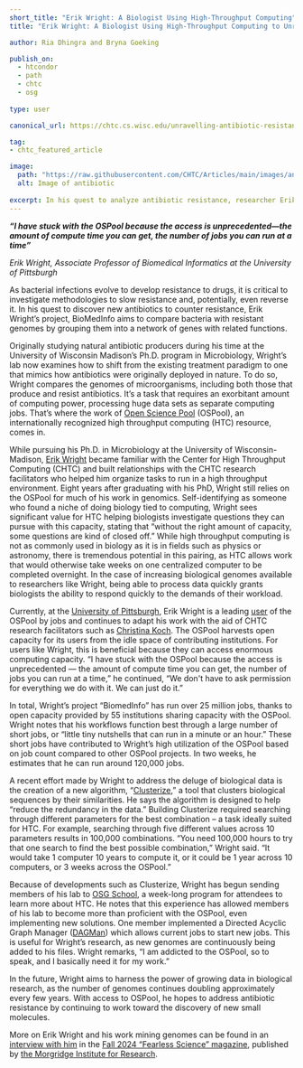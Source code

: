 ```yaml
---
short_title: "Erik Wright: A Biologist Using High-Throughput Computing"
title: "Erik Wright: A Biologist Using High-Throughput Computing to Unravel Antibiotic Resistance"

author: Ria Dhingra and Bryna Goeking

publish_on:
  - htcondor
  - path
  - chtc
  - osg
  
type: user

canonical_url: https://chtc.cs.wisc.edu/unravelling-antibiotic-resistance.html

tag:
- chtc_featured_article

image:
  path: "https://raw.githubusercontent.com/CHTC/Articles/main/images/antibiotic.jpeg"
  alt: Image of antibiotic
  
excerpt: In his quest to analyze antibiotic resistance, researcher Erik Wright has relied on capacity from the Open Science Pool (OSPool) for over twelve years, this Fall surpassing 25 million jobs over the last 12 months alone.
---
```


___“I have stuck with the OSPool because the access is unprecedented—the amount of compute time you can get, the number of jobs you can run at a time”___

_Erik Wright, Associate Professor of Biomedical Informatics at the University of Pittsburgh_



As bacterial infections evolve to develop resistance to drugs, it is critical to investigate methodologies to slow resistance and, potentially, even reverse it. In his quest to discover new antibiotics to counter resistance, Erik Wright’s project, BioMedInfo aims to compare bacteria with resistant genomes by grouping them into a network of genes with related functions.



Originally studying natural antibiotic producers during his time at the University of Wisconsin Madison’s Ph.D. program in Microbiology, Wright’s lab now examines how to shift from the existing treatment paradigm to one that mimics how antibiotics were originally deployed in nature. To do so, Wright compares the genomes of microorganisms, including both those that produce and resist antibiotics. It’s a task that requires an exorbitant amount of computing power, processing huge data sets as separate computing jobs. That’s where the work of [Open Science Pool](https://osg-htc.org/services/open_science_pool) (OSPool), an internationally recognized high throughput computing (HTC) resource, comes in.



While pursuing his Ph.D. in Microbiology at the University of Wisconsin-Madison, [Erik Wright](https://www.pmi.pitt.edu/people/ant-235) became familiar with the Center for High Throughput Computing (CHTC) and built relationships with the CHTC research facilitators who helped him organize tasks to run in a high throughput environment. Eight years after graduating with his PhD, Wright still relies on the OSPool for much of his work in genomics. Self-identifying as someone who found a niche of doing biology tied to computing, Wright sees significant value for HTC helping biologists investigate questions they can pursue with this capacity, stating that “without the right amount of capacity, some questions are kind of closed off.” While high throughput computing is not as commonly used in biology as it is in fields such as physics or astronomy, there is tremendous potential in this pairing, as HTC allows work that would otherwise take weeks on one centralized computer to be completed overnight. In the case of increasing biological genomes available to researchers like Wright, being able to process data quickly grants biologists the ability to respond quickly to the demands of their workload.



Currently, at the [University of Pittsburgh](https://www.pitt.edu/), Erik Wright is a leading [user](https://osg-htc.org/projects.html?project=BiomedInfo) of the OSPool by jobs and continues to adapt his work with the aid of CHTC research facilitators such as [Christina Koch](https://www.cs.wisc.edu/staff/koch-christina/). The OSPool harvests open capacity for its users from the idle space of contributing institutions. For users like Wright, this is beneficial because they can access enormous computing capacity. “I have stuck with the OSPool because the access is unprecedented — the amount of compute time you can get, the number of jobs you can run at a time,” he continued, “We don't have to ask permission for everything we do with it. We can just do it.”



In total, Wright’s project “BiomedInfo” has run over 25 million jobs, thanks to open capacity provided by 55 institutions sharing capacity with the OSPool. Wright notes that his workflows function best through a large number of short jobs, or “little tiny nutshells that can run in a minute or an hour.” These short jobs have contributed to Wright’s high utilization of the OSPool based on job count compared to other OSPool projects. In two weeks, he estimates that he can run around 120,000 jobs.



A recent effort made by Wright to address the deluge of biological data is the creation of a new algorithm, “[Clusterize](https://pubmed.ncbi.nlm.nih.gov/38589369/),” a tool that clusters biological sequences by their similarities. He says the algorithm is designed to help “reduce the redundancy in the data.” Building Clusterize required searching through different parameters for the best combination – a task ideally suited for HTC. For example, searching through five different values across 10 parameters results in 100,000 combinations. “You need 100,000 hours to try that one search to find the best possible combination,” Wright said. “It would take 1 computer 10 years to compute it, or it could be 1 year across 10 computers, or 3 weeks across the OSPool.”



Because of developments such as Clusterize, Wright has begun sending members of his lab to [OSG School](https://osg-htc.org/school-2024/), a week-long program for attendees to learn more about HTC. He notes that this experience has allowed members of his lab to become more than proficient with the OSPool, even implementing new solutions. One member implemented a Directed Acyclic Graph Manager ([DAGMan](https://portal.osg-htc.org/documentation/htc_workloads/automated_workflows/dagman-workflows/#introduction)) which allows current jobs to start new jobs. This is useful for Wright’s research, as new genomes are continuously being added to his files. Wright remarks, “I am addicted to the OSPool, so to speak, and I basically need it for my work.”



In the future, Wright aims to harness the power of growing data in biological research, as the number of genomes continues doubling approximately every few years. With access to OSPool, he hopes to address antibiotic resistance by continuing to work toward the discovery of new small molecules.



More on Erik Wright and his work mining genomes can be found in an [interview with him](https://chtc.cs.wisc.edu/mining-genomes.html) in the [Fall 2024 “Fearless Science” magazine](https://morgridge.org/wp-content/uploads/Fearless-Science-Mag-Fall-2024-Digital.pdf), published by [the Morgridge Institute for Research](https://morgridge.org/).

